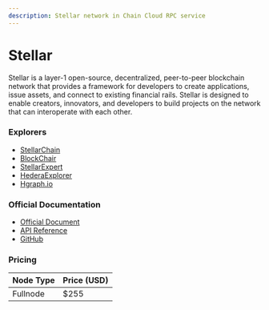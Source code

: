 ```yaml
---
description: Stellar network in Chain Cloud RPC service
---
```


# Stellar

Stellar is a layer-1 open-source, decentralized, peer-to-peer blockchain network that provides a framework for developers to create applications, issue assets, and connect to existing financial rails. Stellar is designed to enable creators, innovators, and developers to build projects on the network that can interoperate with each other.

### Explorers[​](https://docs.chain.com/docs/cloud/supported-chains/stellar/#explorers) <input type="hidden" id="explorers" />

* [StellarChain](https://stellarchain.io)
* [BlockChair](https://blockchair.com/stellar)
* [StellarExpert](https://stellar.expert/explorer/public)
* [HederaExplorer](https://hederaexplorer.io)
* [Hgraph.io](https://hgraph.io)

### Official Documentation[​](https://docs.chain.com/docs/cloud/supported-chains/stellar/#official-documentation) <input type="hidden" id="official-documentation" />

* [Official Document](https://developers.stellar.org/docs)
* [API Reference](https://developers.stellar.org/api)
* [GitHub](https://github.com/stellar)

### Pricing[​](https://docs.chain.com/docs/cloud/supported-chains/stellar/#pricing) <input type="hidden" id="pricing" />

| Node Type             | Price (USD)          |
| --------------------- | ---------------------|
| Fullnode              | $255                 |

